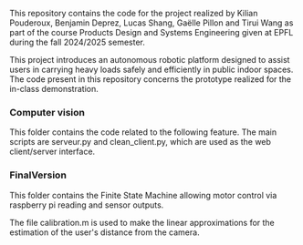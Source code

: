 This repository contains the code for the project realized by Kilian Pouderoux, Benjamin Deprez, Lucas Shang, Gaëlle Pillon and Tirui Wang as part of the course Products Design and Systems Engineering given at EPFL during the fall 2024/2025 semester.

This project introduces an autonomous robotic platform designed to assist users in carrying heavy
loads safely and efficiently in public indoor spaces. The code present in this repository concerns the prototype realized for the in-class demonstration.

### Computer vision
This folder contains the code related to the following feature. The main scripts are serveur.py and clean_client.py, which are used as the web client/server interface.

### FinalVersion
This folder contains the Finite State Machine allowing motor control via raspberry pi reading and sensor outputs.






The file calibration.m is used to make the linear approximations for the estimation of the user's distance from the camera.

